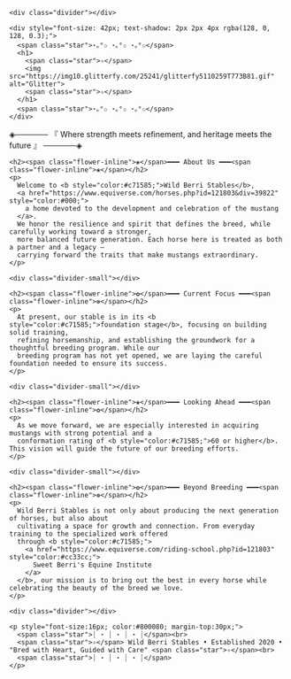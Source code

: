 <html lang="en">
<head>
<meta charset="utf-8" />
<title>Wild Berri Stables</title>
<meta name="viewport" content="width=device-width,initial-scale=1" />
<style>
  :root {
    --base-bg-r: 208; 
    --base-bg-g: 122; 
    --base-bg-b: 149;
  }

  html, body {
    height: 100%; 
    margin: 0; 
    padding: 0;
  }

  body {
    background-color: rgb(var(--base-bg-r), var(--base-bg-g), var(--base-bg-b));
    font-family: Georgia, serif;
    margin: 0;
    padding: 20px;
    text-align: center;
    transition: background-color 0.45s linear;
    overflow-x: hidden;
    position: relative;
  }

  .content-wrap {
    max-width: 720px; 
    margin: 0 auto;
    text-align: center; 
  }

  h1, h2 { 
    margin: 10px 0; 
    color: #800080; 
  }

  p { 
    line-height: 1.6; 
    margin: 0 0 1em 0; 
    text-align: center; 
  }

  a { 
    text-decoration: none; 
    color: inherit; 
  }

  a:hover, a:focus { 
    text-decoration: underline; 
  }

  .divider { 
    height: 3px; 
    width: 600px; 
    margin: 20px auto; 
    background: linear-gradient(to right, #800080, #c71585); 
  }

  .divider-small { 
    height: 2px; 
    width: 400px; 
    margin: 20px auto; 
    background: linear-gradient(to right, #800080, #c71585); 
  }

  .star {
    color: #fdf5c8; 
    font-size: 1em;
    display: inline-block;
    text-shadow: 0 0 5px #fffacd, 0 0 10px #fff8dc, 0 0 20px #ffd700, 0 0 30px #ffe680, 0 0 40px #fff8dc;
    transition: opacity .45s linear, text-shadow .45s linear;
    will-change: opacity, text-shadow;
  }

  img { 
    vertical-align: middle; 
  }

  .spark {
    position: absolute;
    pointer-events: none;
    width: 6px; 
    height: 6px;
    border-radius: 50%;
    background: radial-gradient(circle at 35% 30%, #fff, rgba(255, 255, 255, 0.9) 20%, rgba(255, 240, 160, 0.8) 40%, rgba(255, 200, 60, 0.0) 70%);
    opacity: 0;
    transform: scale(0.2);
    will-change: transform, opacity, left, top;
    filter: blur(0.4px);
  }

  @keyframes sparkAnim {
    0%   { opacity: 1; transform: scale(0.2) translateY(0); }
    60%  { opacity: 0.9; transform: scale(1.0) translateY(-6px); }
    100% { opacity: 0; transform: scale(1.2) translateY(-12px); }
  }

  .flower {
    position: absolute; 
    z-index: 9999; 
    font-size: 20px;
    user-select: none;
    -webkit-user-select: none;
    line-height: 1;
    transform-origin: center center;
    will-change: transform, left, top, color, opacity;
    pointer-events: none; 
  }

  .flower:focus { 
    outline: 2px solid rgba(255, 255, 255, 0.15); 
  }

</style>
</head>
<body>

  <div class="content-wrap">

    <div class="divider"></div>

    <div style="font-size: 42px; text-shadow: 2px 2px 4px rgba(128, 0, 128, 0.3);">
      <span class="star">⋆｡°✩ ⋆｡°✩ ⋆｡°✩</span>
      <h1>
        <span class="star">✧</span>
        <img src="https://img10.glitterfy.com/25241/glitterfy5110259T773B81.gif" alt="Glitter">
        <span class="star">✧</span>
      </h1>
      <span class="star">⋆｡°✩ ⋆｡°✩ ⋆｡°✩</span>
    </div>

 <p class="responsive-line">
  ◈────── <span class="star">『 Where strength meets refinement, and heritage meets the future 』</span> ──────◈
</p>

<div class="divider"></div>

    <h2><span class="flower-inline">❀</span>━━━ About Us ━━━<span class="flower-inline">❀</span></h2>
    <p>
      Welcome to <b style="color:#c71585;">Wild Berri Stables</b>, 
      <a href="https://www.equiverse.com/horses.php?id=121803&div=39822" style="color:#000;">
        a home devoted to the development and celebration of the mustang
      </a>.
      We honor the resilience and spirit that defines the breed, while carefully working toward a stronger,
      more balanced future generation. Each horse here is treated as both a partner and a legacy —
      carrying forward the traits that make mustangs extraordinary.
    </p>

    <div class="divider-small"></div>

    <h2><span class="flower-inline">✿</span>━━━ Current Focus ━━━<span class="flower-inline">❁</span></h2>
    <p>
      At present, our stable is in its <b style="color:#c71585;">foundation stage</b>, focusing on building solid training,
      refining horsemanship, and establishing the groundwork for a thoughtful breeding program. While our
      breeding program has not yet opened, we are laying the careful foundation needed to ensure its success.
    </p>

    <div class="divider-small"></div>

    <h2><span class="flower-inline">❀</span>━━━ Looking Ahead ━━━<span class="flower-inline">✿</span></h2>
    <p>
      As we move forward, we are especially interested in acquiring mustangs with strong potential and a
      conformation rating of <b style="color:#c71585;">60 or higher</b>. This vision will guide the future of our breeding efforts.
    </p>

    <div class="divider-small"></div>

    <h2><span class="flower-inline">✿</span>━━━ Beyond Breeding ━━━<span class="flower-inline">❁</span></h2>
    <p>
      Wild Berri Stables is not only about producing the next generation of horses, but also about
      cultivating a space for growth and connection. From everyday training to the specialized work offered
      through <b style="color:#c71585;">
        <a href="https://www.equiverse.com/riding-school.php?id=121803" style="color:#cc33cc;">
          Sweet Berri's Equine Institute
        </a>
      </b>, our mission is to bring out the best in every horse while celebrating the beauty of the breed we love.
    </p>

    <div class="divider"></div>

    <p style="font-size:16px; color:#800080; margin-top:30px;">
      <span class="star">┊ ⋆ ┊ ⋆ ┊ ⋆ ┊</span><br>
      <span class="star">✧</span> Wild Berri Stables • Established 2020 • "Bred with Heart, Guided with Care" <span class="star">✧</span><br>
      <span class="star">┊ ⋆ ┊ ⋆ ┊ ⋆ ┊</span>
    </p>

  </div>

  <div id="spark-container" aria-hidden="true"></div>

<script>
/* ========================= STARS (unchanged look, sine flicker + background link) ========================= */
(function(){
  const stars = Array.from(document.querySelectorAll('.star'));
  const body = document.body;
  const starData = stars.map(()=>({
    phase: Math.random()*Math.PI*2,
    speed: 0.00035 + Math.random()*0.0007,
    glitter: Math.random() > 0.62
  }));

  let last = performance.now();
  function tickStars(now){
    const dt = Math.max(1, now - last);
    last = now;
    let total = 0;
    for(let i=0;i<stars.length;i++){
      const s = stars[i], d = starData[i];
      d.phase += d.speed * dt;
      const opacity = 0.4 + 0.6 * (0.5 + 0.5 * Math.sin(d.phase));
      const blur = opacity * 35;
      s.style.opacity = (d.glitter ? Math.min(1, opacity + Math.random()*0.25) : opacity).toFixed(3);
      s.style.textShadow = `
        0 0 ${5*opacity}px #fffacd,
        0 0 ${10*opacity}px #fff8dc,
        0 0 ${20*opacity}px #ffd700,
        0 0 ${30*opacity}px #ffe680,
        0 0 ${blur}px #fff8dc
      `;
      total += opacity;
    }
    const avg = total / Math.max(1, stars.length);
    const base = {r:208,g:122,b:149};
    const darken = 30 * (1 - avg);
    body.style.backgroundColor = `rgb(${Math.round(base.r - darken)},${Math.round(base.g - darken)},${Math.round(base.b - darken)})`;

    requestAnimationFrame(tickStars);
  }
  requestAnimationFrame(tickStars);

  const sparkContainer = document.getElementById('spark-container');
  function spawnSparkAroundStar(){
    if(stars.length === 0) return;
    const idx = Math.floor(Math.random()*stars.length);
    const starEl = stars[idx];
    const rect = starEl.getBoundingClientRect();
    const x = rect.left + rect.width * (0.2 + Math.random()*0.6) + window.scrollX;
    const y = rect.top  + rect.height * (0.2 + Math.random()*0.6) + window.scrollY;
    const s = document.createElement('div');
    s.className = 'spark';
    s.style.left = (x - 3) + 'px';
    s.style.top  = (y - 3) + 'px';
    s.style.width = (4 + Math.random()*6) + 'px';
    s.style.height = s.style.width;
    s.style.opacity = '0';
    sparkContainer.appendChild(s);
    const dur = 700 + Math.random()*800;
    s.style.animation = `sparkAnim ${dur}ms ease-out forwards`;
    setTimeout(()=> { if(s && s.parentNode) s.parentNode.removeChild(s); }, dur + 50);
  }
  setInterval(()=> { if(Math.random() < 0.28) spawnSparkAroundStar(); }, 250);
})();

/* ========================= FLOWER SYSTEM (velocity physics, edge bounce/dribble, collisions) ========================= */
(function(){
  const INLINE_SELECTOR = '.flower-inline';
  const placeholders = Array.from(document.querySelectorAll(INLINE_SELECTOR));
  const palette = [230, 240, 250, 260, 270, 280, 290]; 
  const flowers = [];

  const FLOWER_REGION_WIDTH = 750;           
  const FLOWER_MAX_HEIGHT = 650;             
  const TOP_MARGIN = 60;                     

  function rand(min,max){ return Math.random()*(max-min)+min; }
  function clamp(v,a,b){ return Math.max(a, Math.min(b, v)); }

  function computeRegion(){
    const centerX = window.innerWidth / 2 + window.scrollX;
    const xMin = Math.round(centerX - FLOWER_REGION_WIDTH/2);
    const xMax = Math.round(centerX + FLOWER_REGION_WIDTH/2);
    const yMin = Math.round(TOP_MARGIN + window.scrollY);
    const yMax = Math.round(yMin + FLOWER_MAX_HEIGHT);
    return {xMin, xMax, yMin, yMax};
  }

  function createFlower(char, pageX, pageY, baseHue){
    const el = document.createElement('span');
    el.className = 'flower';
    el.textContent = char;
    document.body.appendChild(el);
    el.style.left = `${pageX}px`;
    el.style.top  = `${pageY}px`;
    el.style.opacity = '0';
    requestAnimationFrame(()=> el.style.opacity = '1');

    const f = {
      el,
      char,
      x: pageX,
      y: pageY,
      vx: rand(-0.03,0.03),
      vy: rand(-0.03,0.03),
      rotation: rand(-8,8),
      spinVel: 0,
      baseHue: baseHue + rand(-4,4),
      phase: rand(0, Math.PI*2),
      phase2: rand(0, Math.PI*2),
      speed: rand(0.00022, 0.0006),
      speed2: rand(0.00012, 0.00032),
      radius: 12 + Math.random()*6, 
      mass: 1 + Math.random()*1.2,
      interactive: Math.random() > 0.45,
      canSpinOnClick: Math.random() > 0.7,
      lastImpulse: 0
    };

    if(f.canSpinOnClick){
      el.style.cursor = 'pointer';
      el.addEventListener('click', (ev)=>{
        f.spinVel += (Math.random()*5 + 2) * (Math.random()>0.5?1:-1);
        f.vx += (Math.random()*2 - 1) * 0.8;
        f.vy += (Math.random()*2 - 1) * 0.8;
        ev.stopPropagation();
      }, {passive:true});
    }

    el.style.pointerEvents = 'none';
    flowers.push(f);
    return f;
  }

  placeholders.forEach((ph, i) => {
    const rect = ph.getBoundingClientRect();
    const pageX = rect.left + window.scrollX;
    const pageY = rect.top + window.scrollY;
    const char = ph.textContent || '❀';
    const hue = palette[i % palette.length];
    createFlower(char, pageX, pageY, hue);
    ph.style.opacity = '0';
    ph.style.pointerEvents = 'none';
  });

  const TARGET = 22;
  while(flowers.length < TARGET){
    const left = rand(80, Math.max(160, window.innerWidth-160)) + window.scrollX;
    const top  = rand(140, Math.max(220, window.innerHeight-180)) + window.scrollY;
    const char = (flowers.length % 2 === 0) ? '❀' : '✿';
    const hue = palette[flowers.length % palette.length];
    createFlower(char, left, top, hue);
  }

  function shadeFromHue(hue, p1, p2){
    const lightness = 52 + 14 * Math.sin(p1);    
    const saturation = 62 + 12 * Math.sin(p2);  
    const hueBreath = hue + 3 * Math.sin(p1*0.6 + p2*0.4);
    return `hsl(${hueBreath.toFixed(1)}, ${saturation.toFixed(1)}%, ${lightness.toFixed(1)}%)`;
  }

  function resolveCollision(a, b){
    const dx = b.x - a.x;
    const dy = b.y - a.y;
    const dist = Math.hypot(dx, dy) || 0.0001;
    const overlap = (a.radius + b.radius) - dist;
    if(overlap > 0){
      const nx = dx / dist;
      const ny = dy / dist;
      const totalMass = a.mass + b.mass;
      const pushA = (overlap * (b.mass / totalMass)) * 1.02;
      const pushB = (overlap * (a.mass / totalMass)) * 1.02;
      a.x -= nx * pushA;
      a.y -= ny * pushA;
      b.x += nx * pushB;
      b.y += ny * pushB;

      const rvx = b.vx - a.vx;
      const rvy = b.vy - a.vy;
      const velAlongNormal = rvx*nx + rvy*ny;
      if(velAlongNormal > -0.0001) {
        const restitution = 0.6 + Math.random()*0.2; 
        const j = -(1 + restitution) * velAlongNormal / (1/a.mass + 1/b.mass);
        const impulseX = j * nx;
        const impulseY = j * ny;
        a.vx -= impulseX / a.mass;
        a.vy -= impulseY / a.mass;
        b.vx += impulseX / b.mass;
        b.vy += impulseY / b.mass;

        a.spinVel += (Math.random()-0.5)*0.6;
        b.spinVel += (Math.random()-0.5)*0.6;
      }
    }
  }

  let last = performance.now();
  function loop(now){
    const dt = Math.min(40, now - last);
    last = now;

    const region = computeRegion();
    for(let i=0;i<flowers.length;i++){
      const f = flowers[i];

      f.phase += f.speed * dt;
      f.phase2 += f.speed2 * dt;
      f.el.style.color = shadeFromHue(f.baseHue, f.phase, f.phase2);

const t = now/1000;

// random drift: sometimes the flower stays still
if (Math.random() < 0.5) { // 50% chance to drift this frame
    f.vx += Math.sin(t*0.27 + i) * 0.00002 * dt;
    f.vy += Math.cos(t*0.19 + i*1.1) * 0.00002 * dt;
}
      f.vx *= 0.996;
      f.vy *= 0.996;

      f.x += f.vx * dt;
      f.y += f.vy * dt;

      f.rotation += f.spinVel * (dt/16);
      f.spinVel *= 0.97;

      if(f.x < region.xMin + 6){
        f.x = region.xMin + 6;
        if(Math.random() < 0.75){
          f.vx = Math.abs(f.vx) * (0.6 + Math.random()*0.3);
        } else {
          f.vx = 0.02 * (0.1 + Math.random()*0.6);
          f.vy += (Math.random()*0.6 - 0.3);
        }
        f.spinVel += (Math.random()-0.5)*0.6;
      } else if(f.x > region.xMax - 6){
        f.x = region.xMax - 6;
        if(Math.random() < 0.75){
          f.vx = -Math.abs(f.vx) * (0.6 + Math.random()*0.3);
        } else {
          f.vx = -0.02 * (0.1 + Math.random()*0.6);
          f.vy += (Math.random()*0.6 - 0.3);
        }
        f.spinVel += (Math.random()-0.5)*0.6;
      }

      if(f.y < region.yMin + 6){
        f.y = region.yMin + 6;
        f.vy = Math.abs(f.vy) * (0.55 + Math.random()*0.3);
      } else if(f.y > region.yMax - 6){
        f.y = region.yMax - 6;
        f.vy = -Math.abs(f.vy) * (0.55 + Math.random()*0.3);
      }
    }

    for(let a=0;a<flowers.length;a++){
      for(let b=a+1;b<flowers.length;b++){
        resolveCollision(flowers[a], flowers[b]);
      }
    }

    for(let i=0;i<flowers.length;i++){
      const f = flowers[i];
      f.el.style.left = `${Math.round(f.x)}px`;
      f.el.style.top  = `${Math.round(f.y)}px`;
      f.el.style.transform = `translate(-50%,-50%) rotate(${f.rotation.toFixed(2)}deg)`;
    }

    requestAnimationFrame(loop);
  }
  requestAnimationFrame(loop);

  const BLOW_THRESHOLD = 8; 
  const PROX_DETECT = 18;   
  const COOL_DOWN = 120;    

  document.addEventListener('mousemove', (ev) => {
    const mx = ev.clientX + window.scrollX;
    const my = ev.clientY + window.scrollY;

    for(let i=0;i<flowers.length;i++){
      const f = flowers[i];
      const fx = f.x;
      const fy = f.y;
      const dx = fx - mx;
      const dy = fy - my;
      const dist = Math.hypot(dx, dy);

      if(dist < PROX_DETECT){
        f.el.style.pointerEvents = 'auto';
      } else {
        f.el.style.pointerEvents = 'none';
      }

      if(dist < BLOW_THRESHOLD && f.interactive){
        const now = performance.now();
        if(now - f.lastImpulse > COOL_DOWN && Math.random() < 0.96){
          f.lastImpulse = now;
          const norm = dist || 0.0001;
          const nx = dx / norm;
          const ny = dy / norm;
          const push = ((BLOW_THRESHOLD - dist) / BLOW_THRESHOLD) * (1.4 + Math.random()*2.0);
          const impulseX = nx * push * (0.9 + Math.random()*1.8);
          const impulseY = ny * push * (0.9 + Math.random()*1.8);
          f.vx += impulseX * 10 / f.mass;
          f.vy += impulseY * 10 / f.mass;
          f.spinVel += (Math.random()*6 - 3);
        }
      }
    }
  }, {passive:true});

  document.addEventListener('click', (ev) => {
    for(let k=0;k<3;k++){
      const idx = Math.floor(Math.random()*flowers.length);
      const f = flowers[idx];
      f.vx += (Math.random()*2 - 1) * 0.6;
      f.vy += (Math.random()*2 - 1) * 0.6;
      f.spinVel += (Math.random()*2 - 1) * 1.0;
    }
  });

  window.addEventListener('resize', () => {
    const region = computeRegion();
    flowers.forEach(f=>{
      f.x = clamp(f.x, region.xMin + 6, region.xMax - 6);
      f.y = clamp(f.y, region.yMin + 6, region.yMax - 6);
    });
  });

})(); /* end flower system */
</script>
</body>
</html>


